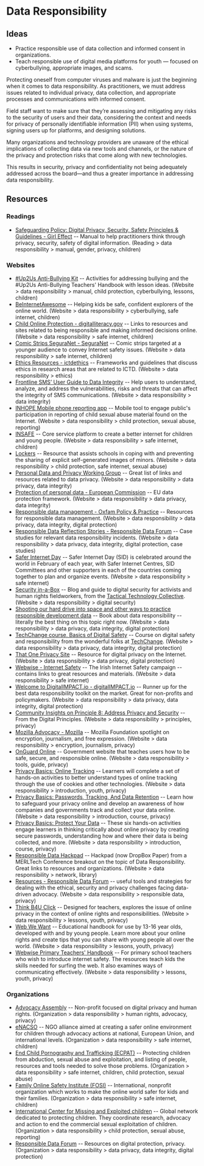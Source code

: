 # Data Responsibility

## Ideas

- Practice responsible use of data collection and informed consent in organizations.
- Teach responsible use of digital media platforms for youth — focused on cyberbullying, appropriate images, and scams.

Protecting oneself from computer viruses and malware is just the beginning when it comes to data responsibility. As practitioners, we must address issues related to individual privacy, data collection, and appropriate processes and communications with informed consent.

Field staff want to make sure that they’re assessing and mitigating any risks to the security of users and their data, considering the context and needs for privacy of personally identifiable information (PII) when using systems, signing users up for platforms, and designing solutions.

Many organizations and technology providers are unaware of the ethical implications of collecting data via new tools and channels, or the nature of the privacy and protection risks that come along with new technologies.

This results in security, privacy and confidentiality not being adequately addressed across the board—and thus a greater importance in addressing data responsibility.


## Resources

### Readings

- [Safeguarding Policy: Digital Privacy, Security, Safety Principles & Guidelines - Girl Effect](www.girleffect.org/media/3052/gem-girl-safeguarding-policys_19-05-16.pdf) -- Manual to help practitioners think through privacy, security, safety of digital information. (Reading > data responsibility > manual, gender, privacy, children)



### Websites

- [#Up2Us Anti-Bullying Kit](https://webwise.ie/2014/teachers/get-the-sid2014-anti-bullying-kit-3/) -- Activities for addressing bullying and the #Up2Us Anti-Bullying Teachers' Handbook with lesson ideas. (Website > data responsibility > manual, child protection, cyberbullying, lessons, children)
- [BeInternetAwesome](https://beinternetawesome.withgoogle.com/) -- Helping kids be safe, confident explorers of the online world. (Website > data responsibility > cyberbullying, safe internet, children)
- [Child Online Protection - digitalliteracy.gov](https://digitalliteracy.gov/taxonomy/term/93) -- Links to resources and sites related to being responsible and making informed decisions online. (Website > data responsibility > safe internet, children)
- [Comic Strips SeguraNet - SeguraNet](http://seguranet.pt/en/comic-strips-seguranet) -- Comic strips targeted at a younger audience to convey Internet safety issues. (Website > data responsibility > safe internet, children)
- [Ethics Resources - ictdethics](https://ictdethics.wordpress.com/other-ethics-frameworks/) -- Frameworks and guidelines that discuss ethics in research areas that are related to ICTD. (Website > data responsibility > ethics)
- [Frontline SMS’ User Guide to Data Integrity](https://drive.google.com/file/d/0B0Vr8VHoYeB7YzExT3otZ04weVk/view) -- Help users to understand, analyze, and address the vulnerabilities, risks and threats that can affect the integrity of SMS communications. (Website > data responsibility > data integrity)
- [INHOPE Mobile phone reporting app](https://inhope.org/tns/resources/INHOPE_mobile.aspx) -- Mobile tool to engage public's participation in reporting of child sexual abuse material found on the Internet. (Website > data responsibility > child protection, sexual abuse, reporting)
- [INSAFE](https://www.betterinternetforkids.eu/) -- Core service platform to create a better internet for children and young people. (Website > data responsibility > safe internet, children)
- [Lockers](https://webwise.ie/lockers/) -- Resource that assists schools in coping with and preventing the sharing of explicit self-generated images of minors. (Website > data responsibility > child protection, safe internet, sexual abuse)
- [Personal Data and Privacy Working Group](https://personal-data.okfn.org/) -- Great list of links and resources related to data privacy. (Website > data responsibility > data privacy, data integrity)
- [Protection of personal data - European Commission](http://ec.europa.eu/justice/data-protection/) -- EU data protection framework. (Website > data responsibility > data privacy, data integrity)
- [Responsible data management - Oxfam Policy & Practice](https://policy-practice.oxfam.org.uk/our-approach/toolkits-and-guidelines/responsible-data-management) -- Resources for responsible data management. (Website > data responsibility > data privacy, data integrity, digital protection)
- [Responsible Data Reflection Stories - Responsible Data Forum](http://responsibledata.io/reflection-stories/) -- Case studies for relevant data responsibility incidents. (Website > data responsibility > data privacy, data integrity, digital protection, case studies)
- [Safer Internet Day](http://saferinternetday.org/) -- Safer Internet Day (SID) is celebrated around the world in February of each year, with Safer Internet Centres, SID Committees and other supporters in each of the countries coming together to plan and organize events. (Website > data responsibility > safe internet)
- [Security in-a-Box](https://securityinabox.org/) -- Blog and guide to digital security for activists and human rights fieldworkers, from the [Tactical Technology Collective](https://tacticaltech.org/). (Website > data responsibility > digital security)
- [Shooting our hard drive into space and other ways to practice responsible development data](https://drive.google.com/file/d/0B0Vr8VHoYeB7cEk1STFlRTJjOWM/edit) -- Book about data responsibility -- literally the best thing on this topic right now. (Website > data responsibility > data privacy, data integrity, digital protection)
- [TechChange course, Basics of Digital Safety](https://techchange.org/online-courses/basics-of-digital-safety/) -- Course on digital safety and responsibility from the wonderful folks at [TechChange](https://techchange.org). (Website > data responsibility > data privacy, data integrity, digital protection)
- [That One Privacy Site](https://thatoneprivacysite.net/) -- Resource for digital privacy on the Internet. (Website > data responsibility > data privacy, digital protection)
- [Webwise - Internet Safety](https://webwise.ie/) -- The Irish Internet Safety campaign -- contains links to great resources and materials. (Website > data responsibility > safe internet)
- [Welcome to DigitalIMPACT.io - digitalIMPACT.io](https://digitalimpact.io/) -- Runner up for the best data responsibility toolkit on the market. Great for non-profits and policymakers. (Website > data responsibility > data privacy, data integrity, digital protection)
- [Community Insights on Principle 8: Address Privacy and Security](http://digitalprinciples.org/community-insights-on-principle-8-address-privacy-and-security/) -- From the Digital Principles. (Website > data responsibility > principles, privacy)
- [Mozilla Advocacy - Mozilla](https://advocacy.mozilla.org/encrypt/social/3) -- Mozilla Foundation spotlight on encryption, journalism, and free expression. (Website > data responsibility > encryption, journalism, privacy)
- [OnGuard Online](https://onguardonline.gov/) -- Government website that teaches users how to be safe, secure, and responsible online. (Website > data responsibility > tools, guide, privacy)
- [Privacy Basics: Online Tracking](https://d157rqmxrxj6ey.cloudfront.net/mozstacy/21938/) -- Learners will complete a set of hands-on activities to better understand types of online tracking through the use of cookies and other technologies. (Website > data responsibility > introduction, youth, privacy)
- [Privacy Basics: Passwords, Tracking, And Data Retention](https://teach.mozilla.org/activities/privacy-basics/) -- Learn how to safeguard your privacy online and develop an awareness of how companies and governments track and collect your data online. (Website > data responsibility > introduction, course, privacy)
- [Privacy Basics: Protect Your Data](https://teach.mozilla.org/activities/protect-your-data/) -- These six hands-on activities engage learners in thinking critically about online privacy by creating secure passwords, understanding how and where their data is being collected, and more. (Website > data responsibility > introduction, course, privacy)
- [Responsible Data Hackpad](https://paper.dropbox.com/doc/Responsible-Data-Hackpad-SA6kouQ4PL3SOVa8GnMEY) -- Hackpad (now DropBox Paper) from a MERLTech Conference breakout on the topic of Data Responsibility. Great links to resources and organizations. (Website > data responsibility > network, library)
- [Resources - Responsible Data Forum](http://responsibledata.io/category/resources/) -- useful tools and strategies for dealing with the ethical, security and privacy challenges facing data-driven advocacy. (Website > data responsibility > responsible data, privacy)
- [Think B4U Click](https://webwise.ie/2014/teachers/thinkb4uclick-2/) -- Designed for teachers, explores the issue of online privacy in the context of online rights and responsibilities. (Website > data responsibility > lessons, youth, privacy)
- [Web We Want](https://webwise.ie/2014/teachers/web-we-want-2/) -- Educational handbook for use by 13-16 year olds, developed with and by young people. Learn more about your online rights and create tips that you can share with young people all over the world. (Website > data responsibility > lessons, youth, privacy)
- [Webwise Primary Teachers' Handbook](https://webwise.ie/2014/teachers/webwiseprimaryprogramme/) -- For primary school teachers who wish to introduce internet safety. The resources teach kids the skills needed for surfing the web. It also examines ways of communicating effectively. (Website > data responsibility > lessons, youth, privacy)



### Organizations

- [Advocacy Assembly](https://advocacyassembly.org/) -- Non-profit focused on digital privacy and human rights. (Organization > data responsibility > human rights, advocacy, privacy)
- [eNACSO](http://enacso.eu/) -- NGO alliance aimed at creating a safer online environment for children through advocacy actions at national, European Union, and international levels. (Organization > data responsibility > safe internet, children)
- [End Child Pornography and Trafficking (ECPAT)](https://ecpat.org/) -- Protecting children from abduction, sexual abuse and exploitation, and listing of people, resources and tools needed to solve those problems. (Organization > data responsibility > safe internet, children, child protection, sexual abuse)
- [Family Online Safety Institute (FOSI)](http://fosi.org/) -- International, nonprofit organization which works to make the online world safer for kids and their families. (Organization > data responsibility > safe internet, children)
- [International Center for Missing and Exploited children](http://icmec.org/) -- Global network dedicated to protecting children. They coordinate research, advocacy and action to end the commercial sexual exploitation of children. (Organization > data responsibility > child protection, sexual abuse, reporting)
- [Responsible Data Forum](http://responsibledata.io/) -- Resources on digital protection, privacy. (Organization > data responsibility > data privacy, data integrity, digital protection)


